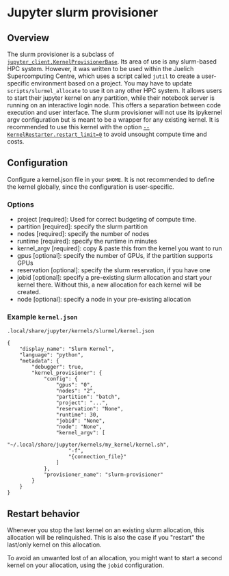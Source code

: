 # Jupyter slurm provisioner

## Overview
The slurm provisioner is a subclass of [`jupyter_client.KernelProvisionerBase`](https://github.com/jupyter/jupyter_client/blob/v7.4.2/jupyter_client/provisioning/provisioner_base.py#L24). Its area of use is any slurm-based HPC system. However, it was written to be used within the Juelich Supercomputing Centre, which uses a script called `jutil` to create a user-specific environment based on a project. You may have to update `scripts/slurmel_allocate` to use it on any other HPC system.
It allows users to start their jupyter kernel on any partition, while their notebook server is running on an interactive login node.
This offers a separation between code execution and user interface. The slurm provisioner will not use its ipykernel argv configuration
but is meant to be a wrapper for any existing kernel. It is recommended to use this kernel with the option [`--KernelRestarter.restart_limit=0`](https://github.com/jupyter/jupyter_client/blob/v7.4.2/jupyter_client/restarter.py#L43) to avoid unsought compute time and costs.

## Configuration
Configure a kernel.json file in your `$HOME`. It is not recommended to define the kernel globally, since the configuration is user-specific.

### Options
 * project [required]: Used for correct budgeting of compute time.
 * partition [required]: specify the slurm partition
 * nodes [required]: specify the number of nodes
 * runtime [required]: specify the runtime in minutes
 * kernel_argv [required]: copy & paste this from the kernel you want to run
 * gpus [optional]: specify the number of GPUs, if the partition supports GPUs
 * reservation [optional]: specify the slurm reservation, if you have one
 * jobid [optional]: specify a pre-existing slurm allocation and start your kernel there. Without this, a new allocation for each kernel will be created.
 * node [optional]: specify a node in your pre-existing allocation

### Example `kernel.json`
`.local/share/jupyter/kernels/slurmel/kernel.json`
```
{
    "display_name": "Slurm Kernel",
    "language": "python",
    "metadata": {
        "debugger": true,
        "kernel_provisioner": {
            "config": {
                "gpus": "0",
                "nodes": "2",
                "partition": "batch",
                "project": "...",
                "reservation": "None",
                "runtime": 30,
                "jobid": "None",
                "node": "None",
                "kernel_argv": [
                    "~/.local/share/jupyter/kernels/my_kernel/kernel.sh",
                    "-f",
                    "{connection_file}"
                ]
            },
            "provisioner_name": "slurm-provisioner"
        }
    }
}
```

## Restart behavior
Whenever you stop the last kernel on an existing slurm allocation, this allocation will be relinquished.
This is also the case if you "restart" the last/only kernel on this allocation.

To avoid an unwanted lost of an allocation, you might want to start a second kernel on your allocation, using the `jobid` configuration.
